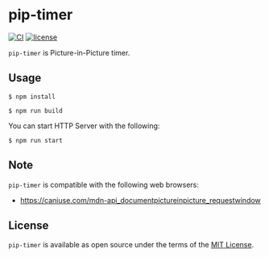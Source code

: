 # pip-timer

[![CI](https://github.com/thekuwayama/pip-timer/workflows/CI/badge.svg)](https://github.com/thekuwayama/pip-timer/actions?workflow=CI)
[![license](https://img.shields.io/badge/license-MIT-brightgreen.svg)](https://raw.githubusercontent.com/thekuwayama/pip-timer/main/LICENSE.txt)

`pip-timer` is Picture-in-Picture timer.


## Usage

```sh-session
$ npm install

$ npm run build
```

You can start HTTP Server with the following:

```sh-session
$ npm run start
```


## Note

`pip-timer` is compatible with the following web browsers:

- https://caniuse.com/mdn-api_documentpictureinpicture_requestwindow


## License

`pip-timer` is available as open source under the terms of the [MIT License](http://opensource.org/licenses/MIT).
